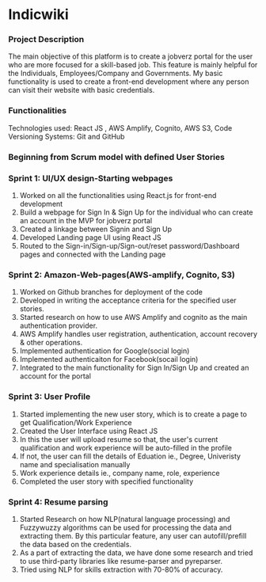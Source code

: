 # Indicwiki

### Project Description
The main objective of this platform is to create a jobverz portal for the user who are more focused for a skill-based job. This feature is mainly helpful for the Individuals, Employees/Company and Governments. My basic functionality is used to create a front-end development where any person can visit their website with basic credentials.

### Functionalities
Technologies used: React JS , AWS Amplify, Cognito, AWS S3, 
Code Versioning Systems: Git and GitHub

### Beginning from Scrum model with defined User Stories
### Sprint 1: UI/UX design-Starting webpages
1. Worked on all the functionalities using React.js for front-end development
2. Build a webpage for Sign In & Sign Up for the individual who can create an account in the MVP for jobverz portal
3. Created a linkage between Signin and Sign Up
4. Developed Landing page UI using React JS
6. Routed to the Sign-in/Sign-up/Sign-out/reset password/Dashboard pages and connected with the Landing page

### Sprint 2: Amazon-Web-pages(AWS-amplify, Cognito, S3)
1. Worked on Github branches for deployment of the code
2. Developed in writing the acceptance criteria for the specified user stories.
3. Started research on how to use AWS Amplify and cognito as the main authentication provider.
4. AWS Amplify handles user registration, authentication, account recovery & other operations.
5. Implemented authentication for Google(social login)
6. Implemented authenticaiton for Facebook(socail login)
7. Integrated to the main functionality for Sign In/Sign Up and created an account for the portal

### Sprint 3: User Profile
1. Started implementing the new user story, which is to create a page to get Qualification/Work Experience
2. Created the User Interface using React JS
3. In this the user will upload resume so that, the user's current qualification and work experience will be auto-filled in the profile
4. If not, the user can fill the details of Eduation ie., Degree, Univeristy name and specialisation manually
5. Work experience details ie., company name, role, experience
6. Completed the user story with specified functionality

### Sprint 4: Resume parsing
1. Started Research on how NLP(natural language processing) and Fuzzywuzzy algorithms can be used for processing the data and extracting them. By this particular feature, any user can autofill/prefill the data based on the credentials.
2. As a part of extracting the data, we have done some research and tried to use third-party libraries like resume-parser and pyreparser.
3. Tried using NLP for skills extraction with 70-80% of accuracy.
